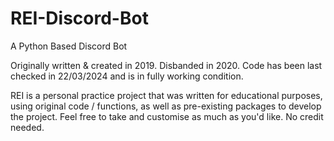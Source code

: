 # REI-Discord-Bot
A Python Based Discord Bot

Originally written & created in 2019. Disbanded in 2020.
Code has been last checked in 22/03/2024 and is in fully working condition.

REI is a personal practice project that was written for educational purposes, using original code / functions, as well as pre-existing packages to develop the project.
Feel free to take and customise as much as you'd like. No credit needed.
